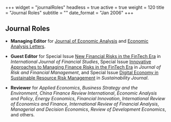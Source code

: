 +++
widget = "journalRoles"
headless = true
active = true
weight = 120
title = "Journal Roles"
subtitle = ""
date_format = "Jan 2006"
+++

<h2>Journal Roles</h2>
<ul style="padding-left: 1.2em;">
  <li>
    <p style="margin-bottom: 1em;">
      <strong>Managing Editor</strong> for <a href="https://www.anserpress.org/journal/jea" target="_blank">Journal of Economic Analysis</a> and <a href="https://www.anserpress.org/journal/eal" target="_blank">Economic Analysis Letters</a>.
    </p>
  </li>

  <li>
    <p style="margin-bottom: 1em;">
      <strong>Guest Editor</strong> for Special Issue <a href="https://www.mdpi.com/journal/ijfs/special_issues/319PDU0WQX" target="_blank">New Financial Risks in the FinTech Era</a> in <em>International Journal of Financial Studies</em>, Special Issue <a href="https://www.mdpi.com/journal/jrfm/special_issues/V8K89X54R3" target="_blank">Innovative Approaches to Managing Finance Risks in the FinTech Era</a> in <em>Journal of Risk and Financial Management</em>, and Special Issue <a href="https://www.mdpi.com/journal/sustainability/special_issues/7Y69M0U22D" target="_blank">Digital Economy in Sustainable Resource Risk Management</a> in <em>Sustainability Journal</em>.
    </p>
  </li>

  <li>
    <p style="margin-bottom: 1em;">
      <strong>Reviewer</strong> for <em>Applied Economics</em>, <em>Business Strategy and the Environment</em>, <em>China Finance Review International</em>, <em>Economic Analysis and Policy</em>, <em>Energy Economics</em>, <em>Financial Innovation</em>, <em>International Review of Economics and Finance</em>, <em>International Review of Financial Analysis</em>, <em>Managerial and Decision Economics</em>, <em>Review of Development Economics</em>, and others.
    </p>
  </li>
</ul>
